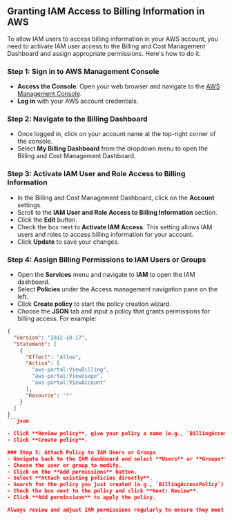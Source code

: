 ## Granting IAM Access to Billing Information in AWS

To allow IAM users to access billing information in your AWS account, you need to activate IAM user access to the Billing and Cost Management Dashboard and assign appropriate permissions. Here's how to do it:

### Step 1: Sign in to AWS Management Console
- **Access the Console**: Open your web browser and navigate to the [AWS Management Console](https://aws.amazon.com/console/).
- **Log in** with your AWS account credentials.

### Step 2: Navigate to the Billing Dashboard
- Once logged in, click on your account name at the top-right corner of the console.
- Select **My Billing Dashboard** from the dropdown menu to open the Billing and Cost Management Dashboard.

### Step 3: Activate IAM User and Role Access to Billing Information
- In the Billing and Cost Management Dashboard, click on the **Account** settings.
- Scroll to the **IAM User and Role Access to Billing Information** section.
- Click the **Edit** button.
- Check the box next to **Activate IAM Access**. This setting allows IAM users and roles to access billing information for your account.
- Click **Update** to save your changes.

### Step 4: Assign Billing Permissions to IAM Users or Groups
- Open the **Services** menu and navigate to **IAM** to open the IAM dashboard.
- Select **Policies** under the Access management navigation pane on the left.
- Click **Create policy** to start the policy creation wizard.
- Choose the **JSON** tab and input a policy that grants permissions for billing access. For example:

```json
{
  "Version": "2012-10-17",
  "Statement": [
    {
      "Effect": "Allow",
      "Action": [
        "aws-portal:ViewBilling",
        "aws-portal:ViewUsage",
        "aws-portal:ViewAccount"
      ],
      "Resource": "*"
    }
  ]
}
```json

- Click **Review policy**, give your policy a name (e.g., `BillingAccessPolicy`), and a description.
- Click **Create policy**.

### Step 5: Attach Policy to IAM Users or Groups
- Navigate back to the IAM dashboard and select **Users** or **Groups** depending on whom you want to grant billing access.
- Choose the user or group to modify.
- Click on the **Add permissions** button.
- Select **Attach existing policies directly**.
- Search for the policy you just created (e.g., `BillingAccessPolicy`).
- Check the box next to the policy and click **Next: Review**.
- Click **Add permissions** to apply the policy.

Always review and adjust IAM permissions regularly to ensure they meet your current organizational needs and security standards.

